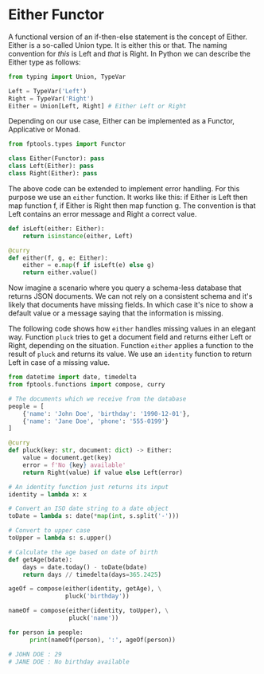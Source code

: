 # Either Functor

A functional version of an if-then-else statement is the concept of Either. Either is a so-called Union type. It is either this or that. The naming convention for *this* is Left and *that* is Right. In Python we can describe the Either type as follows:

```python
from typing import Union, TypeVar

Left = TypeVar('Left')
Right = TypeVar('Right')
Either = Union[Left, Right] # Either Left or Right
```

Depending on our use case, Either can be implemented as a Functor, Applicative or Monad.

```python
from fptools.types import Functor

class Either(Functor): pass
class Left(Either): pass
class Right(Either): pass
```

The above code can be extended to implement error handling. For this purpose we use an `either` function. It works like this: if Either is Left then map function f, if Either is Right then map function g. The convention is that Left contains an error message and Right a correct value.

```python
def isLeft(either: Either):
    return isinstance(either, Left)

@curry
def either(f, g, e: Either):
    either = e.map(f if isLeft(e) else g)
    return either.value()
```

Now imagine a scenario where you query a schema-less database that returns JSON documents. We can not rely on a consistent schema and it's likely that documents have missing fields. In which case it's nice to show a default value or a message saying that the information is missing.

The following code shows how `either` handles missing values in an elegant way. Function `pluck` tries to get a document field and returns either Left or Right, depending on the situation. Function `either` applies a function to the result of `pluck` and returns its value. We use an `identity` function to return Left in case of a missing value.

```python
from datetime import date, timedelta
from fptools.functions import compose, curry

# The documents which we receive from the database
people = [
    {'name': 'John Doe', 'birthday': '1990-12-01'},
    {'name': 'Jane Doe', 'phone': '555-0199'}
]

@curry
def pluck(key: str, document: dict) -> Either:
    value = document.get(key)
    error = f'No {key} available'
    return Right(value) if value else Left(error)

# An identity function just returns its input
identity = lambda x: x

# Convert an ISO date string to a date object
toDate = lambda s: date(*map(int, s.split('-')))

# Convert to upper case
toUpper = lambda s: s.upper()

# Calculate the age based on date of birth
def getAge(bdate):
    days = date.today() - toDate(bdate)
    return days // timedelta(days=365.2425)

ageOf = compose(either(identity, getAge), \
                pluck('birthday'))

nameOf = compose(either(identity, toUpper), \
                 pluck('name'))

for person in people:
	  print(nameOf(person), ':', ageOf(person))

# JOHN DOE : 29
# JANE DOE : No birthday available
```

